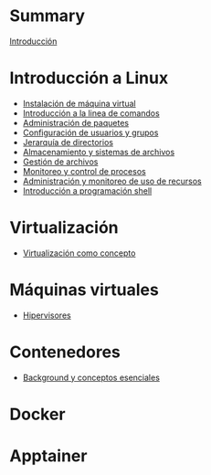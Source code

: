 # Summary

[Introducción](README.md)

# Introducción a Linux

- [Instalación de máquina virtual](linux/instalacion_mv.md)
- [Introducción a la linea de comandos](linux/cli.md)
- [Administración de paquetes](linux/administracion_paquetes.md)
- [Configuración de usuarios y grupos]()
- [Jerarquía de directorios]()
- [Almacenamiento y sistemas de archivos]()
- [Gestión de archivos]()
- [Monitoreo y control de procesos]()
- [Administración y monitoreo de uso de recursos]()
- [Introducción a programación shell]()

# Virtualización
- [Virtualización como concepto]()
# Máquinas virtuales
- [Hipervisores]()
# Contenedores
- [Background y conceptos esenciales]()
# Docker
# Apptainer
